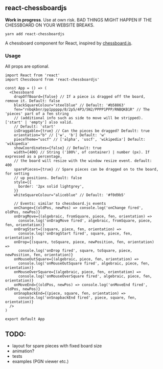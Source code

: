 ## react-chessboardjs

**Work in progress**. Use at own risk. BAD THINGS MIGHT HAPPEN IF THE CHESSBOARD ON YOUR WEBSITE BREAKS.

`yarn add react-chessboardjs`

A chessboard component for React, inspired by [chessboard.js](https://chessboardjs.com/).

### Usage

All props are optional.

```JSX
import React from 'react'
import Chessboard from 'react-chessboardjs'

const App = () => (
  <Chessboard
    dropOffBoard={false} // If a piece is dragged off the board, remove it. Default: false
    blackSquareColour="steelblue" // Default: '#b58863'
    fen="rnbqkbnr/pp1ppppp/8/2p5/4P3/5N2/PPPP1PPP/RNBQKB1R" // The 'pieces' part of a fen string
    // (additional info such as side to move will be stripped). ['start' | 'empty'] also valid.
    // Default: 'start'
    isDraggable={true} // Can the pieces be dragged? Default: true
    orientation="b" // ['w', 'b'] Default: 'w'
    pieceTheme="uscf" // ['alpha', 'uscf', 'wikipedia'] Default: 'wikipedia'
    showCoordinates={false} // Default: true
    width={400} // String ('100%', of container) | number (px). If expressed as a percentage,
    // the board will resize with the window resize event. default: 400
    sparePieces={true} // Spare pieces can be dragged on to the board, for setting
    // up positions. Default: false
    style={{
      border: '2px solid lightgrey',
    }}
    whiteSquareColour="aliceblue" // Default: '#f0d9b5'

    // Events: similar to chessboard.js events
    onChange={(oldPos, newPos) => console.log('onChange fired', oldPos, newPos)}
    onDragMove={(algebraic, fromSquare, piece, fen, orientation) =>
      console.log('onDragMove fired', algebraic, fromSquare, piece, fen, orientation)}
    onDragStart={(square, piece, fen, orientation) =>
      console.log('onDragStart fired', square, piece, fen, orientation)}
    onDrop={(square, toSquare, piece, newPosition, fen, orientation) =>
      console.log('onDrop fired', square, toSquare, piece, newPosition, fen, orientation)}
    onMouseOutSquare={(algebraic, piece, fen, orientation) =>
      console.log('onMouseOutSquare fired', algebraic, piece, fen, orientation)}
    onMouseOverSquare={(algebraic, piece, fen, orientation) =>
      console.log('onMouseOverSquare fired', algebraic, piece, fen, orientation)}
    onMoveEnd={(oldPos, newPos) => console.log('onMoveEnd fired', oldPos, newPos)}
    onSnapbackEnd={(piece, square, fen, orientation) =>
      console.log('onSnapbackEnd fired', piece, square, fen, orientation)}
  />
)

export default App
```

## TODO:
- layout for spare pieces with fixed board size
- animation?
- tests
- examples (PGN viewer etc.)
